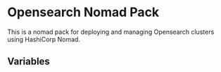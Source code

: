 # Opensearch Nomad Pack

This is a nomad pack for deploying and managing Opensearch clusters using HashiCorp Nomad.

## Variables

